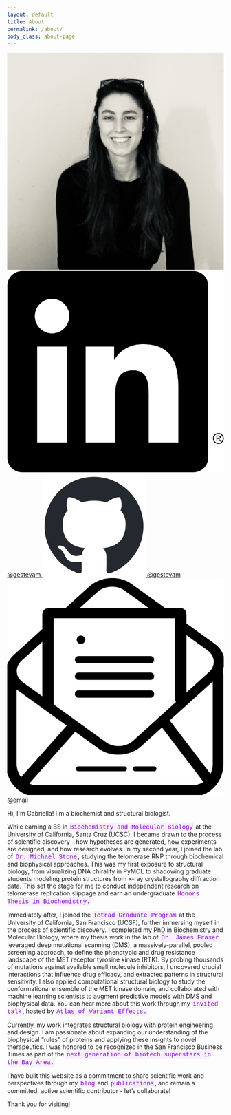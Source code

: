 ```yaml
---
layout: default
title: About
permalink: /about/
body_class: about-page
---
```

<div class="content about-page">
  <div class="figure">
    <img src="/static/img/abt/IMG_6854.jpg" alt="A description of the image" style="max-width: 100%;">
    <div class="social-links">
      <a href="https://www.linkedin.com/in/gestevam" target="_blank">
        <img src="/static/img/social/InBug-Black.png" alt="LinkedIn" class="social-icon"> @gestevam
      </a>
      <a href="https://github.com/gestevam" target="_blank">
        <img src="/static/img/social/github-mark.png" alt="GitHub" class="social-icon"> @gestevam
      </a>
      <a href="/contact">
          <img src="/static/img/social/email-icon.png" alt="Email" class="social-icon"> @email
      </a>
    </div>
  </div>
  <div class="text-block">

  <p>Hi, I'm Gabriella! I'm a biochemist and structural biologist.<p>

  <p>While earning a BS in <a href="https://science.ucsc.edu/department/chemistry/" style="background-color: #F7F0FD; font-family: Courier, monospace; padding: 2px 2px; color: #8806CE; text-decoration: none;">Biochemistry and Molecular Biology</a> at the University of California, Santa Cruz (UCSC), I became drawn to the process of scientific discovery - how hypotheses are generated, how experiments are designed, and how research evolves. In my second year, I joined the lab of <a href="https://stone.chemistry.ucsc.edu/" style="background-color: #F7F0FD; font-family: Courier, monospace; padding: 2px 2px; color: #8806CE; text-decoration: none;"> Dr. Michael Stone</a>, studying the telomerase RNP through biochemical and biophysical approaches. This was my first exposure to structural biology, from visualizing DNA chirality in PyMOL to shadowing graduate students modeling protein structures from x-ray crystallography diffraction data. This set the stage for me to conduct independent research on telomerase replication slippage and earn an undergraduate <a href="https://catalog.ucsc.edu/en/current/general-catalog/courses/chem-chemistry-and-biochemistry/100-199/chem-195c/" style="background-color: #F7F0FD; font-family: Courier, monospace; padding: 2px 2px; color: #8806CE; text-decoration: none;">Honors Thesis in Biochemistry.</a><p>

  <p>Immediately after, I joined the <a href="https://tetrad.ucsf.edu/" style="background-color: #F7F0FD; font-family: Courier, monospace; padding: 2px 2px; color: #8806CE; text-decoration: none;"> Tetrad Graduate Program</a>  at the University of California, San Francisco (UCSF), further immersing myself in the process of scientific discovery. I completed my PhD in Biochemistry and Molecular Biology, where my thesis work in the lab of <a href="https://fraserlab.com/" style="background-color: #F7F0FD; font-family: Courier, monospace; padding: 2px 2px; color: #8806CE; text-decoration: none;"> Dr. James Fraser</a> leveraged deep mutational scanning (DMS), a massively-parallel, pooled screening approach, to define the phenotypic and drug resistance landscape of the MET receptor tyrosine kinase (RTK). By probing thousands of mutations against available small molecule inhibitors, I uncovered crucial interactions that influence drug efficacy, and extracted patterns in structural sensitivity. I also applied computational structural biology to study the conformational ensemble of the MET kinase domain, and collaborated with machine learning scientists to augment predictive models with DMS and biophysical data. You can hear more about this work through my <a href="https://www.youtube.com/watch?v=oqGpHvrWUrQ" style="background-color: #F7F0FD; font-family: Courier, monospace; padding: 2px 2px; color: #8806CE; text-decoration: none;">invited talk</a>, hosted by <a href="https://www.varianteffect.org/" style="background-color: #F7F0FD; font-family: Courier, monospace; padding: 2px 2px; color: #8806CE; text-decoration: none;">Atlas of Variant Effects.</a><p>

  <p>Currently, my work integrates structural biology with protein engineering and design. I am passionate about expanding our understanding of the biophysical “rules” of proteins and applying these insights to novel therapeutics. I was honored to be recognized in the San Francisco Business Times as part of the <a href="https://www.bizjournals.com/sanfrancisco/news/2024/03/14/nex-gen-researchers.html" style="background-color: #F7F0FD; font-family: Courier, monospace; padding: 2px 2px; color: #8806CE; text-decoration: none;"> next generation of biotech superstars in the Bay Area.</a>

  <p>I have built this website as a commitment to share scientific work and perspectives through my <a href="/blog/" style="background-color: #F7F0FD; font-family: Courier, monospace; padding: 2px 2px; color: #8806CE; text-decoration: none;">blog</a> and <a href="/publications/" style="background-color: #F7F0FD; font-family: Courier, monospace; padding: 2px 2px; color: #8806CE; text-decoration: none;">publications</a>, and remain a committed, active scientific contributor - let’s collaborate!<p>

  <p>Thank you for visiting!<p>  

